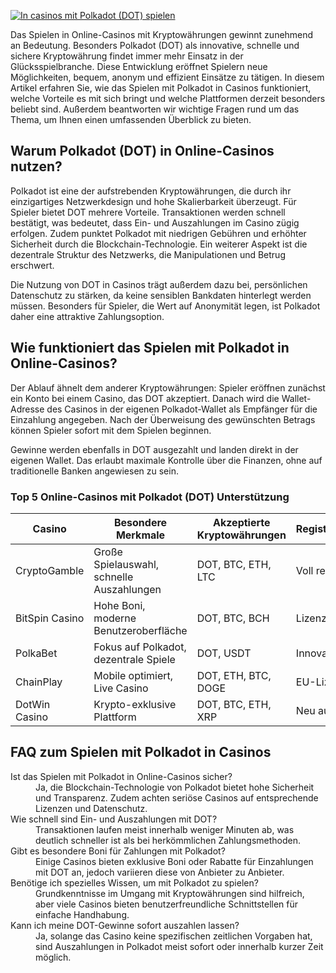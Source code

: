 [![In casinos mit Polkadot (DOT) spielen](https://123-caf.pages.dev/gitsignup.png)](https://vrmoo.ru/Bt82HjjY)

<p>Das Spielen in Online-Casinos mit Kryptowährungen gewinnt zunehmend an Bedeutung. Besonders Polkadot (DOT) als innovative, schnelle und sichere Kryptowährung findet immer mehr Einsatz in der Glücksspielbranche. Diese Entwicklung eröffnet Spielern neue Möglichkeiten, bequem, anonym und effizient Einsätze zu tätigen. In diesem Artikel erfahren Sie, wie das Spielen mit Polkadot in Casinos funktioniert, welche Vorteile es mit sich bringt und welche Plattformen derzeit besonders beliebt sind. Außerdem beantworten wir wichtige Fragen rund um das Thema, um Ihnen einen umfassenden Überblick zu bieten.</p>  <h2>Warum Polkadot (DOT) in Online-Casinos nutzen?</h2> <p>Polkadot ist eine der aufstrebenden Kryptowährungen, die durch ihr einzigartiges Netzwerkdesign und hohe Skalierbarkeit überzeugt. Für Spieler bietet DOT mehrere Vorteile. Transaktionen werden schnell bestätigt, was bedeutet, dass Ein- und Auszahlungen im Casino zügig erfolgen. Zudem punktet Polkadot mit niedrigen Gebühren und erhöhter Sicherheit durch die Blockchain-Technologie. Ein weiterer Aspekt ist die dezentrale Struktur des Netzwerks, die Manipulationen und Betrug erschwert.</p> <p>Die Nutzung von DOT in Casinos trägt außerdem dazu bei, persönlichen Datenschutz zu stärken, da keine sensiblen Bankdaten hinterlegt werden müssen. Besonders für Spieler, die Wert auf Anonymität legen, ist Polkadot daher eine attraktive Zahlungsoption.</p>  <h2>Wie funktioniert das Spielen mit Polkadot in Online-Casinos?</h2> <p>Der Ablauf ähnelt dem anderer Kryptowährungen: Spieler eröffnen zunächst ein Konto bei einem Casino, das DOT akzeptiert. Danach wird die Wallet-Adresse des Casinos in der eigenen Polkadot-Wallet als Empfänger für die Einzahlung angegeben. Nach der Überweisung des gewünschten Betrags können Spieler sofort mit dem Spielen beginnen.</p> <p>Gewinne werden ebenfalls in DOT ausgezahlt und landen direkt in der eigenen Wallet. Das erlaubt maximale Kontrolle über die Finanzen, ohne auf traditionelle Banken angewiesen zu sein.</p>  <h3>Top 5 Online-Casinos mit Polkadot (DOT) Unterstützung</h3> <table>   <thead>     <tr>       <th>Casino</th>       <th>Besondere Merkmale</th>       <th>Akzeptierte Kryptowährungen</th>       <th>Registrierungsstatus</th>     </tr>   </thead>   <tbody>     <tr>       <td>CryptoGamble</td>       <td>Große Spielauswahl, schnelle Auszahlungen</td>       <td>DOT, BTC, ETH, LTC</td>       <td>Voll reguliert</td>     </tr>     <tr>       <td>BitSpin Casino</td>       <td>Hohe Boni, moderne Benutzeroberfläche</td>       <td>DOT, BTC, BCH</td>       <td>Lizenz in Curacao</td>     </tr>     <tr>       <td>PolkaBet</td>       <td>Fokus auf Polkadot, dezentrale Spiele</td>       <td>DOT, USDT</td>       <td>Innovatives Modell</td>     </tr>     <tr>       <td>ChainPlay</td>       <td>Mobile optimiert, Live Casino</td>       <td>DOT, ETH, BTC, DOGE</td>       <td>EU-Lizenz</td>     </tr>     <tr>       <td>DotWin Casino</td>       <td>Krypto-exklusive Plattform</td>       <td>DOT, BTC, ETH, XRP</td>       <td>Neu auf dem Markt</td>     </tr>   </tbody> </table>  <h2>FAQ zum Spielen mit Polkadot in Casinos</h2> <dl>   <dt>Ist das Spielen mit Polkadot in Online-Casinos sicher?</dt>   <dd>Ja, die Blockchain-Technologie von Polkadot bietet hohe Sicherheit und Transparenz. Zudem achten seriöse Casinos auf entsprechende Lizenzen und Datenschutz.</dd>    <dt>Wie schnell sind Ein- und Auszahlungen mit DOT?</dt>   <dd>Transaktionen laufen meist innerhalb weniger Minuten ab, was deutlich schneller ist als bei herkömmlichen Zahlungsmethoden.</dd>    <dt>Gibt es besondere Boni für Zahlungen mit Polkadot?</dt>   <dd>Einige Casinos bieten exklusive Boni oder Rabatte für Einzahlungen mit DOT an, jedoch variieren diese von Anbieter zu Anbieter.</dd>    <dt>Benötige ich spezielles Wissen, um mit Polkadot zu spielen?</dt>   <dd>Grundkenntnisse im Umgang mit Kryptowährungen sind hilfreich, aber viele Casinos bieten benutzerfreundliche Schnittstellen für einfache Handhabung.</dd>    <dt>Kann ich meine DOT-Gewinne sofort auszahlen lassen?</dt>   <dd>Ja, solange das Casino keine spezifischen zeitlichen Vorgaben hat, sind Auszahlungen in Polkadot meist sofort oder innerhalb kurzer Zeit möglich.</dd> </dl>
